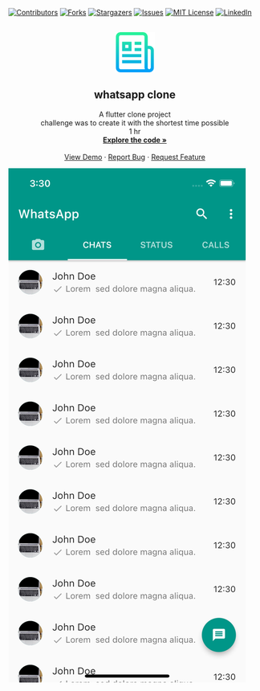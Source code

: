<div id="top"></div>

[![Contributors][contributors-shield]][contributors-url]
[![Forks][forks-shield]][forks-url]
[![Stargazers][stars-shield]][stars-url]
[![Issues][issues-shield]][issues-url]
[![MIT License][license-shield]][license-url]
[![LinkedIn][linkedin-shield]][linkedin-url]

<!-- PROJECT LOGO -->
<br />
<div align="center">
  <a href="https://github.com/lewiseman/flutter-whatsapp-clone">
    <img src="assets/readme/readmelogo.png" alt="Logo" width="80" height="80">
  </a>

  <h2 align="center">whatsapp clone</h2>

  <p align="center">
    A flutter clone project <br>challenge was to create it with the shortest time possible <br> 1 hr
    <br />
    <a href="https://github.com/lewiseman/flutter-whatsapp-clone"><strong>Explore the code »</strong></a>
    <br />
    <br />
    <a href="https://github.com/lewiseman/flutter-whatsapp-clone">View Demo</a>
    ·
    <a href="https://github.com/lewiseman/flutter-whatsapp-clone/issues">Report Bug</a>
    ·
    <a href="https://github.com/lewiseman/flutter-whatsapp-clone/issues">Request Feature</a>
  </p>
</div>

[![Product Name Screen Shot][product-screenshot]]()

<!-- MARKDOWN LINKS & IMAGES -->
[contributors-shield]: https://img.shields.io/github/contributors/lewiseman/flutter-whatsapp-clone.svg?style=for-the-badge
[contributors-url]: https://github.com/lewiseman/flutter-whatsapp-clone/graphs/contributors
[forks-shield]: https://img.shields.io/github/forks/lewiseman/flutter-whatsapp-clone.svg?style=for-the-badge
[forks-url]: https://github.com/lewiseman/flutter-whatsapp-clone/network/members
[stars-shield]: https://img.shields.io/github/stars/lewiseman/flutter-whatsapp-clone.svg?style=for-the-badge
[stars-url]: https://github.com/lewiseman/flutter-whatsapp-clone/stargazers
[issues-shield]: https://img.shields.io/github/issues/othneildrew/Best-README-Template.svg?style=for-the-badge
[issues-url]: https://github.com/lewiseman/flutter-whatsapp-clone/issues
[license-shield]: https://img.shields.io/github/license/othneildrew/Best-README-Template.svg?style=for-the-badge
[license-url]: https://github.com/lewiseman/flutter-whatsapp-clone/blob/master/LINCES.txt
[linkedin-shield]: https://img.shields.io/badge/-LinkedIn-black.svg?style=for-the-badge&logo=linkedin&colorB=555
[linkedin-url]: https://www.linkedin.com/in/lewis-m-547812213
[product-screenshot]: assets/readme/sh.png